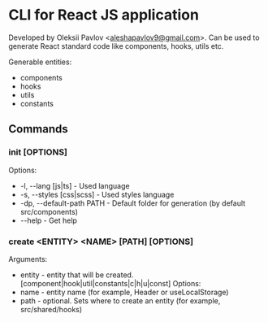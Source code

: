 # CLI for React JS application

Developed by Oleksii Pavlov \<aleshapavlov9@gmail.com>. Can be used to generate React standard code like components, hooks, utils etc.

Generable entities:
- components
- hooks
- utils
- constants

## Commands

### init [OPTIONS]

Options:
- -l, --lang [js|ts] - Used language
- -s, --styles [css|scss] - Used styles language
- -dp, --default-path PATH - Default folder for generation (by default src/components)
- --help - Get help 

### create \<ENTITY> \<NAME> [PATH] [OPTIONS]

Arguments:
- entity - entity that will be created. [component|hook|util|constants|c|h|u|const]
Options:
- name - entity name (for example, Header or useLocalStorage)
- path - optional. Sets where to create an entity (for example, src/shared/hooks)